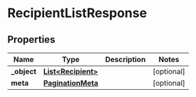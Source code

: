 

# RecipientListResponse

## Properties

Name | Type | Description | Notes
------------ | ------------- | ------------- | -------------
**_object** | [**List&lt;Recipient&gt;**](Recipient.md) |  |  [optional]
**meta** | [**PaginationMeta**](PaginationMeta.md) |  |  [optional]



